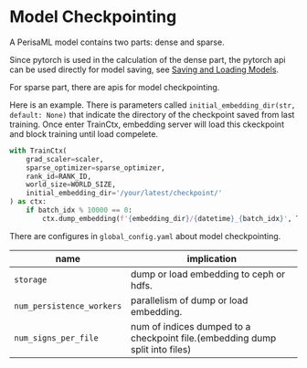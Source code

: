 Model Checkpointing
======

A PerisaML model contains two parts: dense and sparse.

Since pytorch is used in the calculation of the dense part, the pytorch api can be used directly for model saving, see [Saving and Loading Models].

For sparse part, there are apis for model checkpointing.

Here is an example. There is parameters called `initial_embedding_dir(str, default: None)` that indicate the directory of the checkpoint saved from last training. Once enter TrainCtx, embedding server will load this ckeckpoint and block training until load compelete.

```python
with TrainCtx(
    grad_scaler=scaler,
    sparse_optimizer=sparse_optimizer,
    rank_id=RANK_ID,
    world_size=WORLD_SIZE,
    initial_embedding_dir='/your/latest/checkpoint/'
) as ctx:
    if batch_idx % 10000 == 0:
        ctx.dump_embedding(f'{embedding_dir}/{datetime}_{batch_idx}', True)
```

There are configures in `global_config.yaml` about model checkpointing.

|  name   | implication  |
|  ----  | ----  |
| `storage` | dump or load embedding to ceph or hdfs.|
| `num_persistence_workers` | parallelism of dump or load embedding. |
| `num_signs_per_file` | num of indices dumped to a checkpoint file.(embedding dump split into files)  |


[Saving and Loading Models]: https://pytorch.org/tutorials/beginner/saving_loading_models.html